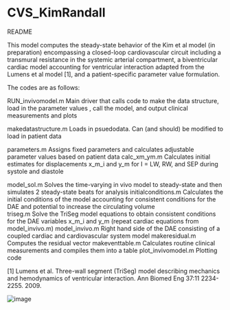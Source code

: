 # CVS_KimRandall


README 

This model computes the steady-state behavior of the Kim et al model (in preparation) encompassing a closed-loop cardiovascular circuit including a transmural resistance in the systemic arterial compartment, a biventricular cardiac model accounting for ventricular interaction adapted from the Lumens et al model [1], and a patient-specific parameter value formulation. 

The codes are as follows: 

RUN_invivomodel.m	Main driver that calls code to make the data structure, load in the parameter values , call the model, and output clinical measurements and plots 

makedatastructure.m	Loads in psuedodata. Can (and should) be modified to load in patient data 

parameters.m 	Assigns fixed parameters and calculates adjustable parameter values based on patient data 
calc_xm_ym.m 	Calculates initial estimates for displacements x_m_i and y_m for I = LW, RW, and SEP during systole and diastole 

model_sol.m 	Solves the time-varying in vivo model to steady-state and then simulates 2 steady-state beats for analysis 
initialconditions.m 	Calculates the initial conditions of the model accounting for consistent conditions for the DAE and potential to increase the circulating volume  
triseg.m 	Solve the TriSeg model equations to obtain consistent conditions for the DAE variables x_m_i and y_m (repeat cardiac equations from model_invivo.m) 
model_invivo.m 	Right hand side of the DAE consisting of a coupled cardiac and cardiovascular system model
makeresidual.m 	Computes the residual vector 
makeventtable.m 	Calculates routine clinical measurements and compiles them into a table 
plot_invivomodel.m 	Plotting code 


[1] Lumens et al. Three-wall segment (TriSeg) model describing mechanics and hemodynamics of ventricular interaction. Ann Biomed Eng 37:11 2234-2255. 2009. 


![image](https://user-images.githubusercontent.com/51171638/194114034-55639c27-20b2-4bae-84a6-4880267a6458.png)
